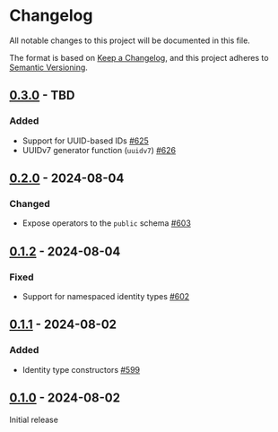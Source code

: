# Changelog

All notable changes to this project will be documented in this file.

The format is based on [Keep a Changelog](https://keepachangelog.com/en/1.0.0/), and this project adheres
to [Semantic Versioning](https://semver.org/spec/v2.0.0.html).

## [0.3.0] - TBD

### Added

* Support for UUID-based IDs [#625](https://github.com/omnigres/omnigres/pull/625)
* UUIDv7 generator function (`uuidv7`) [#626](https://github.com/omnigres/omnigres/pull/626)

## [0.2.0] - 2024-08-04

### Changed

* Expose operators to the `public` schema [#603](https://github.com/omnigres/omnigres/pull/603)

## [0.1.2] - 2024-08-04

### Fixed

* Support for namespaced identity types [#602](https://github.com/omnigres/omnigres/pull/602)

## [0.1.1] - 2024-08-02

### Added

* Identity type constructors [#599](https://github.com/omnigres/omnigres/pull/599)

## [0.1.0] - 2024-08-02

Initial release

[0.1.0]: [https://github.com/omnigres/omnigres/pull/597]

[0.1.1]: [https://github.com/omnigres/omnigres/pull/599]

[0.1.2]: [https://github.com/omnigres/omnigres/pull/602]

[0.2.0]: [https://github.com/omnigres/omnigres/pull/603]

[0.3.0]: [https://github.com/omnigres/omnigres/pull/624]

